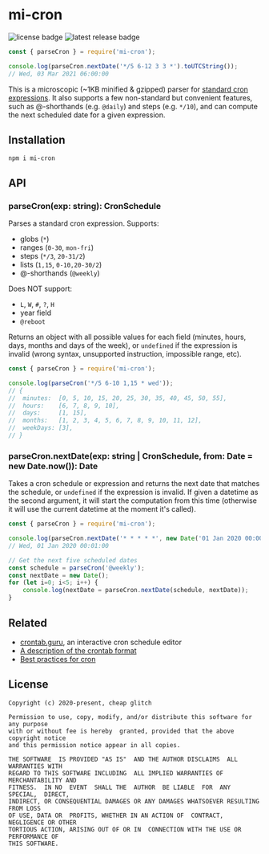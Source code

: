 # mi-cron
![license badge](https://badgen.net/github/license/cheap-glitch/mi-cron?color=green)
![latest release badge](https://badgen.net/github/release/cheap-glitch/mi-cron?color=green)

```javascript
const { parseCron } = require('mi-cron');

console.log(parseCron.nextDate('*/5 6-12 3 3 *').toUTCString());
// Wed, 03 Mar 2021 06:00:00
```

This is a microscopic (~1KB minified & gzipped) parser for [standard cron expressions](https://en.wikipedia.org/wiki/Cron#CRON_expression).
It  also  supports   a  few  non-standard  but  convenient   features,  such  as
@-shorthands (e.g. `@daily`)  and steps (e.g. `*/10`), and can  compute the next
scheduled date for a given expression.

## Installation
```shell
npm i mi-cron
```

## API

### parseCron(exp: string): CronSchedule
Parses a standard cron expression. Supports:
 * globs (`*`)
 * ranges (`0-30`, `mon-fri`)
 * steps (`*/3`, `20-31/2`)
 * lists (`1,15`, `0-10,20-30/2`)
 * @-shorthands (`@weekly`)

Does NOT support:
 * `L`, `W`, `#`, `?`, `H`
 * year field
 * `@reboot`

Returns an object with all possible values for each field (minutes, hours, days,
months and days of the week), or `undefined` if the expression is invalid (wrong
syntax, unsupported instruction, impossible range, etc).

```javascript
const { parseCron } = require('mi-cron');

console.log(parseCron('*/5 6-10 1,15 * wed'));
// {
// 	minutes:  [0, 5, 10, 15, 20, 25, 30, 35, 40, 45, 50, 55],
// 	hours:    [6, 7, 8, 9, 10],
// 	days:     [1, 15],
// 	months:   [1, 2, 3, 4, 5, 6, 7, 8, 9, 10, 11, 12],
// 	weekDays: [3],
// }
```

### parseCron.nextDate(exp: string | CronSchedule, from: Date = new Date.now()): Date
Takes a cron schedule  or expression and returns the next  date that matches the
schedule, or  `undefined` if the expression  is invalid. If given  a datetime as
the second argument, it will start  the computation from this time (otherwise it
will use the current datetime at the moment it's called).

```javascript
const { parseCron } = require('mi-cron');

console.log(parseCron.nextDate('* * * * *', new Date('01 Jan 2020 00:00:00 GMT')).toUTCString());
// Wed, 01 Jan 2020 00:01:00

// Get the next five scheduled dates
const schedule = parseCron('@weekly');
const nextDate = new Date();
for (let i=0; i<5; i++) {
	console.log(nextDate = parseCron.nextDate(schedule, nextDate));
}
```

## Related
 * [crontab.guru](https://crontab.guru/), an interactive cron schedule editor
 * [A description of the crontab format](https://crontab.guru/crontab.5.html)
 * [Best practices for cron](https://www.endpoint.com/blog/2008/12/08/best-practices-for-cron)

## License
```text
Copyright (c) 2020-present, cheap glitch

Permission to use, copy, modify, and/or distribute this software for any purpose
with or without fee is hereby  granted, provided that the above copyright notice
and this permission notice appear in all copies.

THE SOFTWARE  IS PROVIDED "AS IS"  AND THE AUTHOR DISCLAIMS  ALL WARRANTIES WITH
REGARD TO THIS SOFTWARE INCLUDING  ALL IMPLIED WARRANTIES OF MERCHANTABILITY AND
FITNESS.  IN NO  EVENT  SHALL THE  AUTHOR  BE LIABLE  FOR  ANY SPECIAL,  DIRECT,
INDIRECT, OR CONSEQUENTIAL DAMAGES OR ANY DAMAGES WHATSOEVER RESULTING FROM LOSS
OF USE, DATA OR  PROFITS, WHETHER IN AN ACTION OF  CONTRACT, NEGLIGENCE OR OTHER
TORTIOUS ACTION, ARISING OUT OF OR IN  CONNECTION WITH THE USE OR PERFORMANCE OF
THIS SOFTWARE.
```
